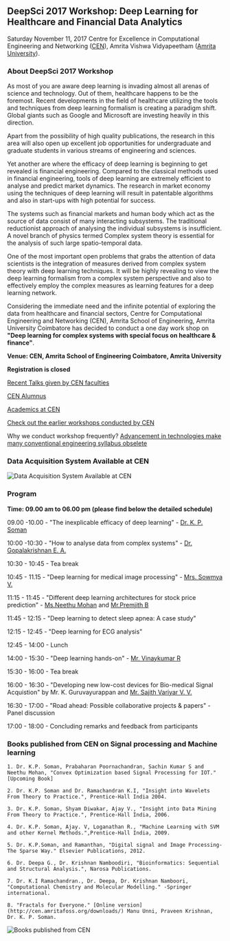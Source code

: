 ## DeepSci 2017 Workshop: Deep Learning for Healthcare and Financial Data Analytics

Saturday November 11, 2017
Centre for Excellence in Computational Engineering and Networking ([CEN](https://www.amrita.edu/center/computational-engineering-and-networking)),
Amrita Vishwa Vidyapeetham ([Amrita University](https://www.amrita.edu/)).

### About DeepSci 2017 Workshop

As most of you are aware deep learning is invading almost all arenas of science and technology. Out of them, healthcare happens to be the foremost. Recent developments in the field of healthcare utilizing the tools and techniques from deep learning formalism is creating a paradigm shift. Global giants such as Google and Microsoft are investing heavily in this direction.

Apart from the possibility of high quality publications, the research in this area will also open up excellent job opportunities for undergraduate and graduate students in various streams of engineering and sciences.

Yet another are where the efficacy of deep learning is beginning to get revealed is financial engineering. Compared to the classical methods used in financial engineering, tools of deep learning are extremely efficient to analyse and predict market dynamics. The research in market economy using the techniques of deep learning will result in patentable algorithms and also in start-ups with high potential for success.

The systems such as financial markets and human body which act as the source of data consist of many interacting subsystems. The traditional reductionist approach of analysing the individual subsystems is insufficient. A novel branch of physics termed Complex system theory is essential for the analysis of such large spatio-temporal data.

One of the most important open problems that grabs the attention of data scientists is the integration of measures derived from complex system theory with deep learning techniques. It will be highly revealing to view the deep learning formalism from a complex system perspective and also to effectively employ the complex measures as learning features for a deep learning network.

Considering the immediate need and the infinite potential of exploring the data from healthcare and financial sectors, Centre for Computational Engineering and Networking (CEN), Amrita School of Engineering, Amrita University Coimbatore has decided to conduct a one day work shop on **"Deep learning for complex systems with special focus on healthcare & finance"**.

**Venue: CEN, Amrita School of Engineering Coimbatore, Amrita University** 

**Registration is closed**

[Recent Talks given by CEN faculties](http://nlp.amrita.edu/facultytalk/talks.html)

[CEN Alumnus](http://nlp.amrita.edu/students/index.html)

[Academics at CEN](http://nlp.amrita.edu/cenalumini/cen-alumini.html)

[Check out the earlier workshops conducted by CEN](http://nlp.amrita.edu/workshop/workshops.html)

Why we conduct workshop frequently?
[Advancement in technologies make many conventional engineering syllabus obselete](https://github.com/BarathiGanesh-HB/cen-deepchem2017/blob/master/RIP.pdf)

### Data Acquisition System Available at CEN
![Data Acquisition System Available at CEN]({{"1.png"}})

### Program

**Time: 09.00 am to 06.00 pm (please find below the detailed schedule)**

09.00 -10.00 - "The inexplicable efficacy of deep learning" - [Dr. K. P. Soman](http://nlp.amrita.edu:8080/somankp/index.html)

10:00 -10:30 - "How to analyse data from complex systems" - [Dr. Gopalakrishnan E. A.](https://www.amrita.edu/faculty/ea-gopalakrishnan)

10:30 - 10:45 - Tea break

10:45 - 11.15 - "Deep learning for medical image processing" - [Mrs. Sowmya V.](https://www.amrita.edu/faculty/v-sowmya)

11:15 - 11:45 - "Different deep learning architectures for stock price prediction" - [Ms.Neethu Mohan](https://scholar.google.com/citations?user=B6zK9XYAAAAJ&hl=en&oi=ao) and [Mr.Premjith B](https://www.researchgate.net/profile/Premjith_B)

11:45 - 12:15 - "Deep learning to detect sleep apnea: A case study"

12:15 - 12:45 - "Deep learning for ECG analysis"

12:45 - 14:00 - Lunch

14:00 - 15:30 - "Deep learning hands-on" - [Mr. Vinaykumar R](https://sites.google.com/site/vinayakumarr77/)

15:30 - 16:00 - Tea break

16:00 - 16:30 - "Developing new low-cost devices for Bio-medical Signal Acquistion" by Mr. K. Guruvayurappan and [Mr. Sajith Variyar V. V.](https://www.amrita.edu/faculty/vv-sajithvariyar)

16:30 - 17:00 - "Road ahead: Possible collaborative projects & papers" - Panel discussion

17:00 - 18:00 - Concluding remarks and feedback from participants

### Books published from CEN on Signal processing and Machine learning

    1. Dr. K.P. Soman, Prabaharan Poornachandran, Sachin Kumar S and Neethu Mohan, "Convex Optimization based Signal Processing for IOT." [Upcoming Book]

    2. Dr. K.P. Soman and Dr. Ramachandran K.I, "Insight into Wavelets From Theory to Practice.", Prentice-Hall India 2004.

    3. Dr. K.P. Soman, Shyam Diwakar, Ajay V., "Insight into Data Mining From Theory to Practice.", Prentice-Hall India, 2006.

    4. Dr. K.P. Soman, Ajay. V, Loganathan R., "Machine Learning with SVM and other Kernel Methods.",Prentice-Hall India, 2009.

    5. Dr. K.P.Soman, and Ramanthan, "Digital signal and Image Processing-The Sparse Way." Elsevier Publications, 2012.

    6. Dr. Deepa G., Dr. Krishnan Namboodiri, "Bioinformatics: Sequential and Structural Analysis.", Narosa Publications.

    7. Dr. K.I Ramachandran., Dr. Deepa, Dr. Krishnan Namboori, "Computational Chemistry and Molecular Modelling." -Springer international.

    8. "Fractals for Everyone." [Online version](http://cen.amritafoss.org/downloads/) Manu Unni, Praveen Krishnan, Dr. K. P. Soman.

![Books published from CEN]({{"books.png"}})
